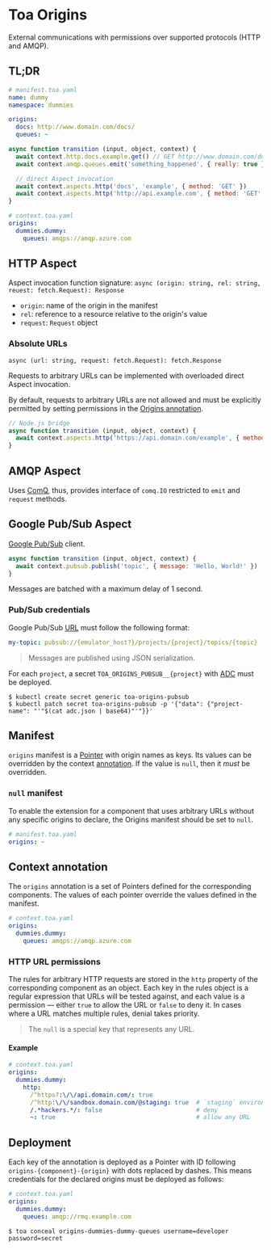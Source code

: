 # Toa Origins

External communications with permissions over supported protocols (HTTP and AMQP).

## TL;DR

```yaml
# manifest.toa.yaml
name: dummy
namespace: dummies

origins:
  docs: http://www.domain.com/docs/
  queues: ~
```

```javascript
async function transition (input, object, context) {
  await context.http.docs.example.get() // GET http://www.domain.com/docs/example
  await context.amqp.queues.emit('something_happened', { really: true })

  // direct Aspect invocation
  await context.aspects.http('docs', 'example', { method: 'GET' })
  await context.aspects.http('http://api.example.com', { method: 'GET' })
}
```

```yaml
# context.toa.yaml
origins:
  dummies.dummy:
    queues: amqps://amqp.azure.com
```

## HTTP Aspect

Aspect invocation function
signature: `async (origin: string, rel: string, reuest: fetch.Request): Response`

- `origin`: name of the origin in the manifest
- `rel`: reference to a resource relative to the origin's value
- `request`: `Request` object

### Absolute URLs

`async (url: string, request: fetch.Request): fetch.Response`

Requests to arbitrary URLs can be implemented with overloaded direct Aspect invocation.

By default, requests to arbitrary URLs are not allowed and must be explicitly permitted by setting
permissions in the [Origins annotation](#context-annotation).

```javascript
// Node.js bridge
async function transition (input, object, context) {
  await context.aspects.http('https://api.domain.com/example', { method: 'POST' })
}
```

## AMQP Aspect

Uses [ComQ](https://github.com/toa-io/comq), thus, provides interface of `comq.IO` restricted
to `emit` and `request` methods.

## Google Pub/Sub Aspect

[Google Pub/Sub](https://cloud.google.com/pubsub) client.

```javascript
async function transition (input, object, context) {
  await context.pubsub.publish('topic', { message: 'Hello, World!' })
}
```

Messages are batched with a maximum delay of 1 second.

### Pub/Sub credentials

Google Pub/Sub [URL](#context-annotation) must follow the following format:

```yaml
my-topic: pubsub://{emulator_host?}/projects/{project}/topics/{topic}
```

> Messages are published using JSON serialization.

For each `project`,
a secret `TOA_ORIGINS_PUBSUB__{project}`
with [ADC](https://cloud.google.com/docs/authentication/application-default-credentials) must be
deployed.

```shell
$ kubectl create secret generic toa-origins-pubsub
$ kubectl patch secret toa-origins-pubsub -p '{"data": {"project-name": "'"$(cat adc.json | base64)"'"}}'
```

## Manifest

`origins` manifest is a [Pointer](/libraries/pointer) with origin names as keys.
Its values can be overridden by the context [annotation](#context-annotation).
If the value is `null`, then it _must_ be overridden.

### `null` manifest

To enable the extension for a component that uses arbitrary URLs without any specific origins to
declare, the Origins manifest should be set to `null`.

```yaml
# manifest.toa.yaml
origins: ~
```

## Context annotation

The `origins` annotation is a set of Pointers defined for the corresponding components.
The values of each pointer override the values defined in the manifest.

```yaml
# context.toa.yaml
origins:
  dummies.dummy:
    queues: amqps://amqp.azure.com
```

### HTTP URL permissions

The rules for arbitrary HTTP requests are stored in the `http` property of the corresponding
component as an object.
Each key in the rules object is a regular expression that URLs will be tested against, and each
value is a permission — either `true` to allow the URL or `false` to deny it.
In cases where a URL matches multiple rules, denial takes priority.

> The `null` is a special key that represents any URL.

#### Example

```yaml
# context.toa.yaml
origins:
  dummies.dummy:
    http:
      /^https?:\/\/api.domain.com/: true
      /^http:\/\/sandbox.domain.com/@staging: true  # `staging` environment
      /.*hackers.*/: false                          # deny
      ~: true                                       # allow any URL
```

## Deployment

Each key of the annotation is deployed as a Pointer with ID
following `origins-{component}-{origin}` with dots replaced by dashes.
This means credentials for the declared origins must be deployed as follows:

```yaml
# context.toa.yaml
origins:
  dummies.dummy:
    queues: amqp://rmq.example.com
```

```shell
$ toa conceal origins-dummies-dummy-queues username=developer password=secret
```
